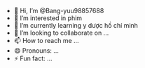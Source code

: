 - 👋 Hi, I’m @Bang-yuu98857688
- 👀 I’m interested in phim
- 🌱 I’m currently learning y dược hồ chí minh
- 💞️ I’m looking to collaborate on ...
- 📫 How to reach me ...
- 😄 Pronouns: ...
- ⚡ Fun fact: ...

<!---
Bang-yuu98857688/Bang-yuu98857688 is a ✨ special ✨ repository because its `README.md` (this file) appears on your GitHub profile.
You can click the Preview link to take a look at your changes.
--->
